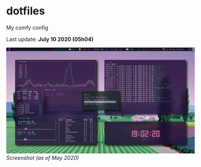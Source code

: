 # dotfiles
My comfy config

Last update: **July 10 2020 (05h04)**

![screenshot](https://github.com/arthurmassanes/dotfiles/blob/master/screenshots/sakura.png)
_Screenshot (as of May 2020)_
